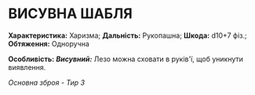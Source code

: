 ﻿# ВИСУВНА ШАБЛЯ

**Характеристика:** Харизма; **Дальність:** Рукопашна; **Шкода:** d10+7 фіз.; **Обтяження:** Одноручна

**Особливість:** ***Висувний:*** Лезо можна сховати в руків'ї, щоб уникнути виявлення.

*Основна зброя - Тир 3*